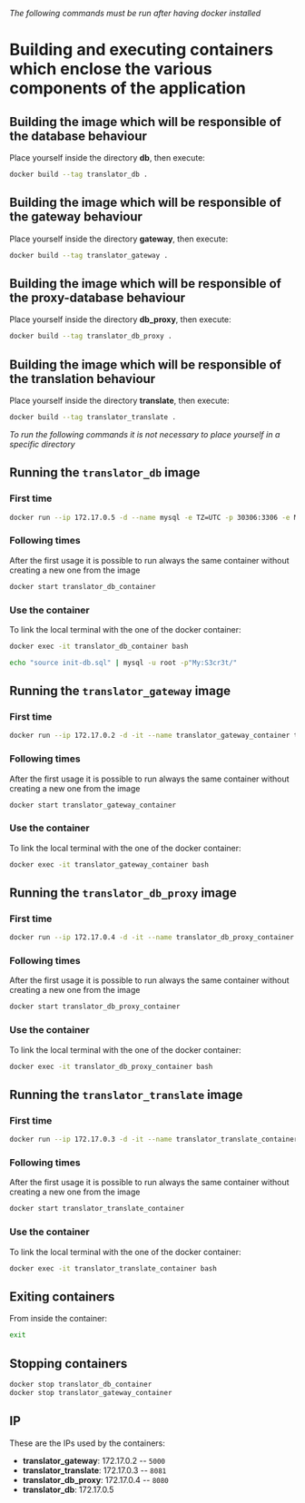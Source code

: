 *The following commands must be run after having docker installed*

# Building and executing containers which enclose the various components of the application

## Building the image which will be responsible of the database behaviour
Place yourself inside the directory **db**, then execute:
```bash
docker build --tag translator_db .
```

## Building the image which will be responsible of the gateway behaviour
Place yourself inside the directory **gateway**, then execute:
```bash
docker build --tag translator_gateway .
```

## Building the image which will be responsible of the proxy-database behaviour
Place yourself inside the directory **db_proxy**, then execute:
```bash
docker build --tag translator_db_proxy .
```

## Building the image which will be responsible of the translation behaviour
Place yourself inside the directory **translate**, then execute:
```bash
docker build --tag translator_translate .
```

*To run the following commands it is not necessary to place yourself in a specific directory*
## Running the `translator_db` image

### First time
```bash
docker run --ip 172.17.0.5 -d --name mysql -e TZ=UTC -p 30306:3306 -e MYSQL_ROOT_PASSWORD=My:S3cr3t/ translator_db
```

### Following times
After the first usage it is possible to run always the same container without creating a new one from the image
```bash
docker start translator_db_container
```

### Use the container
To link the local terminal with the one of the docker container:
```bash
docker exec -it translator_db_container bash
```

``` bash
echo "source init-db.sql" | mysql -u root -p"My:S3cr3t/"
```

## Running the `translator_gateway` image
### First time
```bash
docker run --ip 172.17.0.2 -d -it --name translator_gateway_container translator_gateway
```

### Following times
After the first usage it is possible to run always the same container without creating a new one from the image
```bash
docker start translator_gateway_container
```

### Use the container
To link the local terminal with the one of the docker container:
```bash
docker exec -it translator_gateway_container bash
```

## Running the `translator_db_proxy` image
### First time
```bash
docker run --ip 172.17.0.4 -d -it --name translator_db_proxy_container translator_db_proxy
```

### Following times
After the first usage it is possible to run always the same container without creating a new one from the image
```bash
docker start translator_db_proxy_container
```

### Use the container
To link the local terminal with the one of the docker container:
```bash
docker exec -it translator_db_proxy_container bash
```

## Running the `translator_translate` image
### First time
```bash
docker run --ip 172.17.0.3 -d -it --name translator_translate_container translator_translate
```

### Following times
After the first usage it is possible to run always the same container without creating a new one from the image
```bash
docker start translator_translate_container
```

### Use the container
To link the local terminal with the one of the docker container:
```bash
docker exec -it translator_translate_container bash
```

## Exiting containers
From inside the container:
```bash
exit
```

## Stopping containers
```bash
docker stop translator_db_container
docker stop translator_gateway_container
```

## IP
These are the IPs used by the containers:
-   **translator_gateway**: 172.17.0.2 -- `5000`
-   **translator_translate**: 172.17.0.3 -- `8081`
-   **translator_db_proxy**: 172.17.0.4 -- `8080`
-   **translator_db**: 172.17.0.5